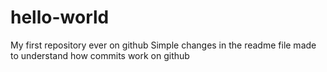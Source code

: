 # hello-world
My first repository ever on github
Simple changes in the readme file made to understand how commits work on github
